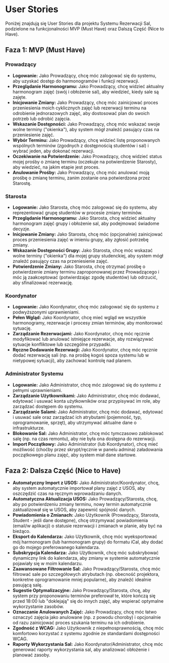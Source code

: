 # User Stories

Poniżej znajdują się User Stories dla projektu Systemu Rezerwacji Sal, podzielone na funkcjonalności MVP (Must Have) oraz Dalszą Część (Nice to Have).

## Faza 1: MVP (Must Have)

### Prowadzący

- **Logowanie:** Jako Prowadzący, chcę móc zalogować się do systemu, aby uzyskać dostęp do harmonogramów i funkcji rezerwacji.
- **Przeglądanie Harmonogramu:** Jako Prowadzący, chcę widzieć aktualny harmonogram zajęć (swój i obłożenie sal), aby wiedzieć, kiedy sale są zajęte.
- **Inicjowanie Zmiany:** Jako Prowadzący, chcę móc zainicjować proces przeniesienia moich cyklicznych zajęć lub rezerwacji terminu na odrobienie jednorazowych zajęć, aby dostosować plan do swoich potrzeb lub odrobić zajęcia.
- **Wskazanie Dostępności:** Jako Prowadzący, chcę móc wskazać swoje wolne terminy ("okienka"), aby system mógł znaleźć pasujący czas na przeniesienie zajęć.
- **Wybór Terminu:** Jako Prowadzący, chcę widzieć listę proponowanych wspólnych terminów (zgodnych z dostępnością studentów i sal) i wybrać jeden, aby dokonać rezerwacji.
- **Oczekiwanie na Potwierdzenie:** Jako Prowadzący, chcę widzieć status mojej prośby o zmianę terminu (oczekuje na potwierdzenie Starosty), aby wiedzieć, na jakim etapie jest proces.
- **Anulowanie Prośby:** Jako Prowadzący, chcę móc anulować moją prośbę o zmianę terminu, zanim zostanie ona potwierdzona przez Starostę.

### Starosta

- **Logowanie:** Jako Starosta, chcę móc zalogować się do systemu, aby reprezentować grupę studentów w procesie zmiany terminów.
- **Przeglądanie Harmonogramu:** Jako Starosta, chcę widzieć aktualny harmonogram zajęć grupy i obłożenie sal, aby podejmować świadome decyzje.
- **Inicjowanie Zmiany:** Jako Starosta, chcę móc (opcjonalnie) zainicjować proces przeniesienia zajęć w imieniu grupy, aby zgłosić potrzebę zmiany.
- **Wskazanie Dostępności Grupy:** Jako Starosta, chcę móc wskazać wolne terminy ("okienka") dla mojej grupy studenckiej, aby system mógł znaleźć pasujący czas na przeniesienie zajęć.
- **Potwierdzenie Zmiany:** Jako Starosta, chcę otrzymać prośbę o potwierdzenie zmiany terminu zaproponowanej przez Prowadzącego i móc ją zaakceptować (potwierdzając zgodę studentów) lub odrzucić, aby sfinalizować rezerwację.

### Koordynator

- **Logowanie:** Jako Koordynator, chcę móc zalogować się do systemu z podwyższonymi uprawnieniami.
- **Pełen Wgląd:** Jako Koordynator, chcę mieć wgląd we wszystkie harmonogramy, rezerwacje i procesy zmian terminów, aby monitorować sytuację.
- **Zarządzanie Rezerwacjami:** Jako Koordynator, chcę móc ręcznie modyfikować lub anulować istniejące rezerwacje, aby rozwiązywać sytuacje konfliktowe lub szczególne przypadki.
- **Ręczne Dodawanie Rezerwacji:** Jako Koordynator, chcę móc ręcznie dodać rezerwację sali (np. na prośbę kogoś spoza systemu lub w nietypowej sytuacji), aby zachować kontrolę nad planem.

### Administrator Systemu

- **Logowanie:** Jako Administrator, chcę móc zalogować się do systemu z pełnymi uprawnieniami.
- **Zarządzanie Użytkownikami:** Jako Administrator, chcę móc dodawać, edytować i usuwać konta użytkowników oraz przypisywać im role, aby zarządzać dostępem do systemu.
- **Zarządzanie Salami:** Jako Administrator, chcę móc dodawać, edytować i usuwać sale oraz zarządzać ich atrybutami (pojemność, typ, oprogramowanie, sprzęt), aby utrzymywać aktualne dane o infrastrukturze.
- **Blokowanie Sal:** Jako Administrator, chcę móc tymczasowo zablokować salę (np. na czas remontu), aby nie była ona dostępna do rezerwacji.
- **Import Początkowy:** Jako Administrator (lub Koordynator), chcę mieć możliwość (choćby przez skrypt/ręcznie w panelu admina) załadowania początkowego planu zajęć, aby system miał dane startowe.

## Faza 2: Dalsza Część (Nice to Have)

- **Automatyczny Import z USOS:** Jako Administrator/Koordynator, chcę, aby system automatycznie importował plany zajęć z USOS, aby oszczędzić czas na ręcznym wprowadzaniu danych.
- **Automatyczna Aktualizacja USOS:** Jako Prowadzący/Starosta, chcę, aby po potwierdzeniu zmiany terminu, nowy termin automatycznie zaktualizował się w USOS, aby zapewnić spójność danych.
- **Powiadomienia o Zmianach:** Jako Użytkownik (Prowadzący, Starosta, Student - jeśli dane dostępne), chcę otrzymywać powiadomienia (email/w aplikacji) o statusie rezerwacji i zmianach w planie, aby być na bieżąco.
- **Eksport do Kalendarza:** Jako Użytkownik, chcę móc wyeksportować mój harmonogram (lub harmonogram grupy) do formatu iCal, aby dodać go do mojego preferowanego kalendarza.
- **Subskrypcja Kalendarza:** Jako Użytkownik, chcę móc subskrybować dynamiczny link do kalendarza, aby zmiany w systemie automatycznie pojawiały się w moim kalendarzu.
- **Zaawansowane Filtrowanie Sal:** Jako Prowadzący/Starosta, chcę móc filtrować sale po szczegółowych atrybutach (np. obecność projektora, konkretne oprogramowanie mniej popularne), aby znaleźć idealnie pasującą salę.
- **Sugestie Optymalizacyjne:** Jako Prowadzący/Starosta, chcę, aby system przy proponowaniu terminów preferował te, które kończą się przed 18:00 lub "doklejają" się do innych zajęć, aby wspierać optymalne wykorzystanie zasobów.
- **Oznaczanie Anulowanych Zajęć:** Jako Prowadzący, chcę móc łatwo oznaczyć zajęcia jako anulowane (np. z powodu choroby) i opcjonalnie od razu zainicjować proces szukania terminu na ich odrobienie.
- **Zgodność z WCAG:** Jako Użytkownik z niepełnosprawnością, chcę móc komfortowo korzystać z systemu zgodnie ze standardami dostępności WCAG.
- **Raporty Wykorzystania Sal:** Jako Koordynator/Administrator, chcę móc generować raporty wykorzystania sal, aby analizować obłożenie i planować zasoby.
